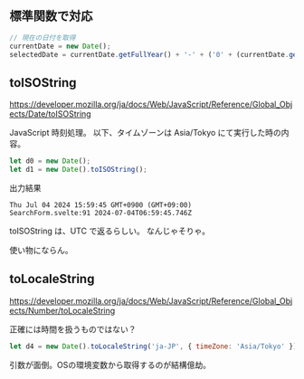 ## 標準関数で対応
```js
// 現在の日付を取得
currentDate = new Date();
selectedDate = currentDate.getFullYear() + '-' + ('0' + (currentDate.getMonth() + 1)).slice(-2) + '-' + ('0' + currentDate.getDate()).slice(-2);

```


## toISOString
https://developer.mozilla.org/ja/docs/Web/JavaScript/Reference/Global_Objects/Date/toISOString

JavaScript 時刻処理。
以下、タイムゾーンは Asia/Tokyo にて実行した時の内容。

```js
let d0 = new Date();
let d1 = new Date().toISOString();
```

出力結果
```
Thu Jul 04 2024 15:59:45 GMT+0900 (GMT+09:00)
SearchForm.svelte:91 2024-07-04T06:59:45.746Z
```
toISOString は、UTC で返るらしい。
なんじゃそりゃ。

使い物にならん。



## toLocaleString
https://developer.mozilla.org/ja/docs/Web/JavaScript/Reference/Global_Objects/Number/toLocaleString

正確には時間を扱うものではない？
```js
let d4 = new Date().toLocaleString('ja-JP', { timeZone: 'Asia/Tokyo' });
```

引数が面倒。OSの環境変数から取得するのが結構億劫。


